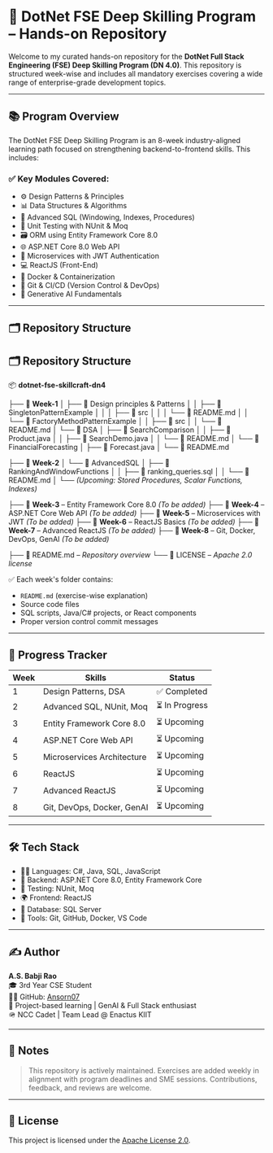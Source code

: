 # 💼 DotNet FSE Deep Skilling Program – Hands-on Repository

Welcome to my curated hands-on repository for the **DotNet Full Stack Engineering (FSE) Deep Skilling Program (DN 4.0)**. This repository is structured week-wise and includes all mandatory exercises covering a wide range of enterprise-grade development topics.

---

## 📚 Program Overview

The DotNet FSE Deep Skilling Program is an 8-week industry-aligned learning path focused on strengthening backend-to-frontend skills. This includes:

### ✅ Key Modules Covered:
- ⚙️ Design Patterns & Principles
- 📊 Data Structures & Algorithms
- 🧠 Advanced SQL (Windowing, Indexes, Procedures)
- 🧪 Unit Testing with NUnit & Moq
- 🗃️ ORM using Entity Framework Core 8.0
- 🌐 ASP.NET Core 8.0 Web API
- 🧩 Microservices with JWT Authentication
- 💻 ReactJS (Front-End)
- 🐳 Docker & Containerization
- 🔀 Git & CI/CD (Version Control & DevOps)
- 🤖 Generative AI Fundamentals

---

## 🗂️ Repository Structure

## 🗂️ Repository Structure

📦 **dotnet-fse-skillcraft-dn4**

├── 📁 **Week-1**
│   ├── 📁 Design principles & Patterns
│   │   ├── 📁 SingletonPatternExample
│   │   │   ├── 📁 src
│   │   │   └── 📄 README.md
│   │   └── 📁 FactoryMethodPatternExample
│   │       ├── 📁 src
│   │       └── 📄 README.md
│   └── 📁 DSA
│       ├── 📁 SearchComparison
│       │   ├── 📄 Product.java
│       │   ├── 📄 SearchDemo.java
│       │   └── 📄 README.md
│       └── 📁 FinancialForecasting
│           ├── 📄 Forecast.java
│           └── 📄 README.md

├── 📁 **Week-2**
│   └── 📁 AdvancedSQL
│       ├── 📁 RankingAndWindowFunctions
│       │   ├── 📄 ranking_queries.sql
│       │   └── 📄 README.md
│       └── _(Upcoming: Stored Procedures, Scalar Functions, Indexes)_

├── 📁 **Week-3** – Entity Framework Core 8.0 *(To be added)*
├── 📁 **Week-4** – ASP.NET Core Web API *(To be added)*
├── 📁 **Week-5** – Microservices with JWT *(To be added)*
├── 📁 **Week-6** – ReactJS Basics *(To be added)*
├── 📁 **Week-7** – Advanced ReactJS *(To be added)*
├── 📁 **Week-8** – Git, Docker, DevOps, GenAI *(To be added)*

├── 📄 README.md – _Repository overview_
└── 📄 LICENSE – _Apache 2.0 license_




✅ Each week's folder contains:
- `README.md` (exercise-wise explanation)
- Source code files
- SQL scripts, Java/C# projects, or React components
- Proper version control commit messages

---

## 🚀 Progress Tracker

| Week | Skills                             | Status       |
|------|------------------------------------|--------------|
| 1    | Design Patterns, DSA               | ✅ Completed |
| 2    | Advanced SQL, NUnit, Moq           | ⏳ In Progress |
| 3    | Entity Framework Core 8.0          | ⏳ Upcoming |
| 4    | ASP.NET Core Web API               | ⏳ Upcoming |
| 5    | Microservices Architecture         | ⏳ Upcoming |
| 6    | ReactJS                            | ⏳ Upcoming |
| 7    | Advanced ReactJS                   | ⏳ Upcoming |
| 8    | Git, DevOps, Docker, GenAI         | ⏳ Upcoming |

---

## 🛠️ Tech Stack

- 👨‍💻 Languages: C#, Java, SQL, JavaScript
- 💾 Backend: ASP.NET Core 8.0, Entity Framework Core
- 🧪 Testing: NUnit, Moq
- 🌍 Frontend: ReactJS
- 🐬 Database: SQL Server
- 🐳 Tools: Git, GitHub, Docker, VS Code

---

## ✍️ Author

**A.S. Babji Rao**  
🎓 3rd Year CSE Student  
👨‍💻 GitHub: [Ansorn07](https://github.com/Ansorn07)  
📌 Project-based learning | GenAI & Full Stack enthusiast  
🪖 NCC Cadet | Team Lead @ Enactus KIIT

---

## 📌 Notes

> This repository is actively maintained. Exercises are added weekly in alignment with program deadlines and SME sessions. Contributions, feedback, and reviews are welcome.

---

## 📃 License

This project is licensed under the [Apache License 2.0](LICENSE).


